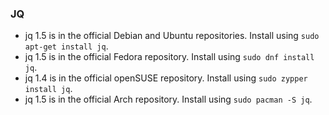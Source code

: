 ### JQ 
- jq 1.5 is in the official Debian and Ubuntu repositories. Install using `sudo apt-get install jq`.
- jq 1.5 is in the official Fedora repository. Install using `sudo dnf install jq`.
- jq 1.4 is in the official openSUSE repository. Install using `sudo zypper install jq`.
- jq 1.5 is in the official Arch repository. Install using `sudo pacman -S jq`.